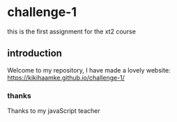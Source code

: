 # challenge-1
 this is the first assignment for the xt2 course
## introduction
Welcome to my repository, I have made a lovely website: https://kikihaamke.github.io/challenge-1/

### thanks
Thanks to my javaScript teacher